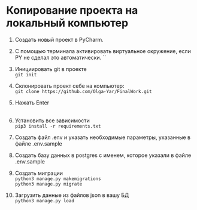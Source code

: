 # Копирование проекта на локальный компьютер

1. Создать новый проект в PyCharm.
2. С помощью терминала активировать виртуальное окружение, 
если PY не сделал это автоматически.
``
3. Инициировать git в проекте<br>
`git init`
4. Склонировать проект себе на компьютер: <br>
`git clone https://github.com/Olga-Yar/FinalWork.git`
5. Нажать Enter<br><br>

6. Установить все зависимости<br>
`pip3 install -r requirements.txt`
7. Создать файл .env и указать необходимые параметры, указанные в файле .env.sample
8. Создать базу данных в postgres с именем, которое указали в файле .env.sample
9. Создать миграции <br>
`python3 manage.py makemigrations`<br>
`python3 manage.py migrate`
10. Загрузить данные из файлов json в вашу БД<br>
`python3 manage.py load `
